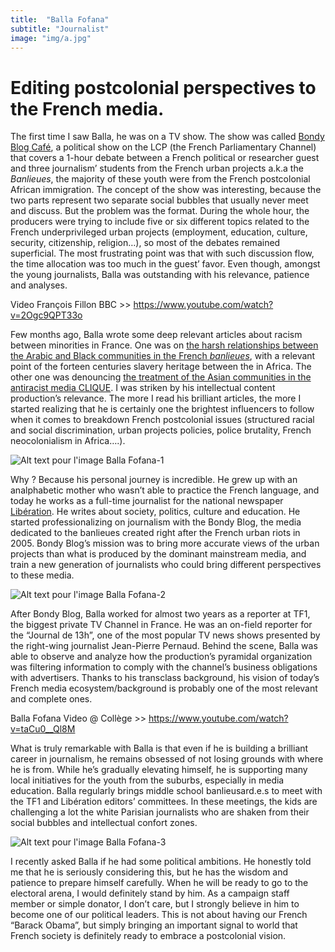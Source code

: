 ```yaml
---
title:  "Balla Fofana"
subtitle: "Journalist"
image: "img/a.jpg"
---
```

 
# Editing postcolonial perspectives to the French media. 
 
The first time I saw Balla, he was on a TV show. The show was called [Bondy Blog Café](http://www.lcp.fr/emissions/bondy-blog-cafe), a political show on the LCP (the French Parliamentary Channel) that covers a 1-hour debate between a French political or researcher guest and three journalism’ students from the French urban projects a.k.a the *Banlieues*, the majority of these youth were from the French postcolonial African immigration. The concept of the show was interesting, because the two parts represent two separate social bubbles that usually never meet and discuss. But the problem was the format. During the whole hour, the producers were trying to include five or six different topics related to the French underprivileged urban projects (employment, education, culture, security, citizenship, religion…), so most of the debates remained superficial. The most frustrating point was that with such discussion flow, the time allocation was too much in the guest’ favor. Even though, amongst the young journalists, Balla was outstanding with his relevance, patience and analyses. 
 
Video François Fillon BBC >> https://www.youtube.com/watch?v=2Ogc9QPT33o
 
Few months ago, Balla wrote some deep relevant articles about racism between minorities in France. One was on [the harsh relationships between the Arabic and Black communities in the French *banlieues*](http://www.bondyblog.fr/201504270001/racisme-ordinaire/#.WT_7lBOGMWo), with a relevant point of the forteen centuries slavery heritage between the in Africa. The other one was denouncing [the treatment of the Asian communities in the antiracist media CLIQUE](http://www.liberation.fr/france/2016/12/22/monsieur-achour-le-racisme-n-est-pas-un-jeu-mais-un-enjeu_1536918). I was striken by his intellectual content production’s relevance. The more I read his brilliant articles, the more I started realizing that he is certainly one the brightest influencers to follow when it comes to breakdown French postcolonial issues (structured racial and social discrimination, urban projects policies, police brutality, French neocolonialism in Africa….). 
 
![Alt text pour l'image](http://example.com/image.jpg) Balla Fofana-1
 
Why ? Because his personal journey is incredible. He grew up with an analphabetic mother who wasn’t able to practice the French language, and today he works as a full-time journalist for the national newspaper [Libération](http://www.liberation.fr/auteur/16109-balla-fofana). He writes about society, politics, culture and education. He started professionalizing on journalism with the Bondy Blog, the media dedicated to the banlieues created right after the French urban riots in 2005. Bondy Blog’s mission was to bring more accurate views of the urban projects than what is produced by the dominant mainstream media, and train a new generation of journalists who could bring different perspectives  to these media. 
 
![Alt text pour l'image](http://example.com/image.jpg) Balla Fofana-2
 
After Bondy Blog, Balla worked for almost two years as a reporter at TF1, the biggest private TV Channel in France. He was an on-field reporter for the “Journal de 13h”, one of the most popular TV news shows presented by the right-wing journalist Jean-Pierre Pernaud. Behind the scene, Balla was able to observe and analyze how the production’s pyramidal organization was filtering information to comply with the channel’s business obligations with advertisers. Thanks to his transclass background, his vision of today’s French media ecosystem/background is probably one of the most relevant and complete ones. 
 
Balla Fofana Video @ Collège >> https://www.youtube.com/watch?v=taCu0__Ql8M
 
What is truly remarkable with Balla is that even if he is building a brilliant career in journalism, he remains obsessed of not losing grounds with where he is from. While he’s gradually elevating himself, he is supporting many local initiatives for the youth from the suburbs, especially in media education. Balla regularly brings middle school banlieusard.e.s to meet with the TF1 and Libération editors’ committees. In these meetings, the kids are challenging a lot the white Parisian journalists who are shaken from their social bubbles and intellectual confort zones. 
 
![Alt text pour l'image](http://example.com/image.jpg) Balla Fofana-3
 
I recently asked Balla if he had some political ambitions. He honestly told me that he is seriously considering this, but he has the wisdom and patience to prepare himself carefully. When he will be ready to go to the electoral arena, I would definitely stand by him. As a campaign staff member or simple donator, I don’t care, but I strongly believe in him to become one of our political leaders. This is not about having our French “Barack Obama”, but simply bringing an important signal to world that French society is definitely ready to embrace a postcolonial vision.